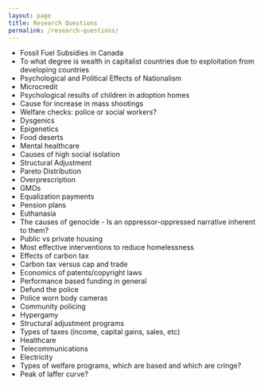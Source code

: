 ```yaml
---
layout: page
title: Research Questions
permalink: /research-questions/
---
```


* Fossil Fuel Subsidies in Canada
* To what degree is wealth in capitalist countries due to exploitation from developing countries
* Psychological and Political Effects of Nationalism
* Microcredit
* Psychological results of children in adoption homes
* Cause for increase in mass shootings
* Welfare checks: police or social workers?
* Dysgenics
* Epigenetics
* Food deserts
* Mental healthcare
* Causes of high social isolation
* Structural Adjustment
* Pareto Distribution
* Overprescription
* GMOs
* Equalization payments
* Pension plans
* Euthanasia
* The causes of genocide - Is an oppressor-oppressed narrative inherent to them?
* Public vs private housing
* Most effective interventions to reduce homelessness
* Effects of carbon tax
* Carbon tax versus cap and trade
* Economics of patents/copyright laws
* Performance based funding in general
* Defund the police
* Police worn body cameras
* Community policing
* Hypergamy
* Structural adjustment programs
* Types of taxes (income, capital gains, sales, etc)
* Healthcare
* Telecommunications
* Electricity
* Types of welfare programs, which are based and which are cringe?
* Peak of laffer curve?
